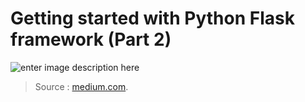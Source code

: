 Getting started with Python Flask framework (Part 2)
===
![enter image description here](https://miro.medium.com/max/1920/1*kvx5ly0fyVyhCYPYpKoOoQ.png)








> Source :  [medium.com](https://medium.com/techkylabs/getting-started-with-python-flask-framework-part-2-5838ddc5d9a7).
<!--stackedit_data:
eyJoaXN0b3J5IjpbLTczMTYwMjI0NV19
-->